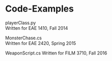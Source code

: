 # Code-Examples

playerClass.py  
Written for EAE 1410, Fall 2014

MonsterChase.cs  
Written for EAE 2420, Spring 2015

WeaponScript.cs
Written for FILM 3710, Fall 2016
